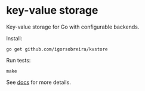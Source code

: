 # key-value storage

Key-value storage for Go with configurable backends.

Install:

    go get github.com/igorsobreira/kvstore

Run tests:

    make

See [docs](http://godoc.org/github.com/igorsobreira/kvstore) for more details.
